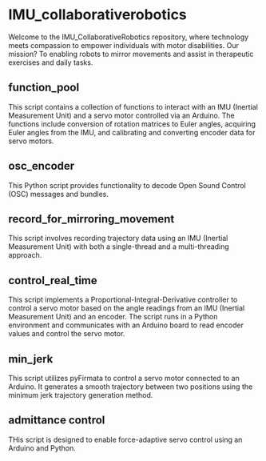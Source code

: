 # IMU_collaborativerobotics
Welcome to the IMU_CollaborativeRobotics repository, where technology meets compassion to empower individuals with motor disabilities. Our mission? To enabling robots to mirror movements and assist in therapeutic exercises and daily tasks.

## function_pool

This script contains a collection of functions to interact with an IMU (Inertial Measurement Unit) and a servo motor controlled via an Arduino. The functions include conversion of rotation matrices to Euler angles, acquiring Euler angles from the IMU, and calibrating and converting encoder data for servo motors.

## osc_encoder

This Python script provides functionality to decode Open Sound Control (OSC) messages and bundles.

##  record_for_mirroring_movement

This script involves recording trajectory data using an IMU (Inertial Measurement Unit) with both a single-thread and a multi-threading approach.

## control_real_time

This script implements a Proportional-Integral-Derivative controller to control a servo motor based on the angle readings from an IMU (Inertial Measurement Unit) and an encoder. The script runs in a Python environment and communicates with an Arduino board to read encoder values and control the servo motor.

## min_jerk
This script utilizes pyFirmata to control a servo motor connected to an Arduino. It generates a smooth trajectory between two positions using the minimum jerk trajectory generation method.

## admittance control 
THis script is designed to enable force-adaptive servo control using an Arduino and Python.
